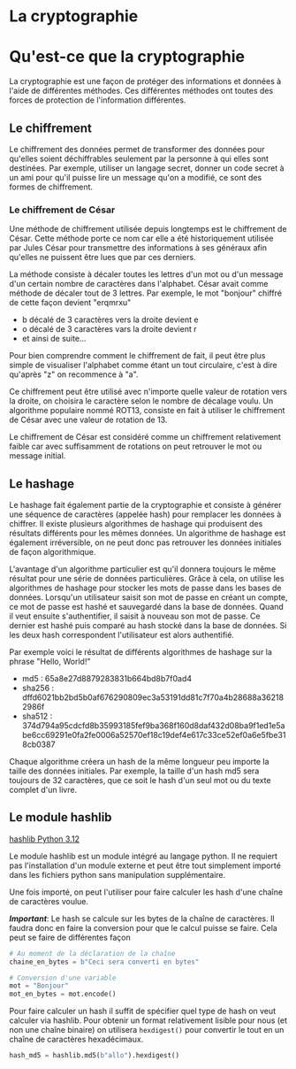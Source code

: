 # La cryptographie

# Qu'est-ce que la cryptographie

La cryptographie est une façon de protéger des informations et données à l'aide de différentes
méthodes. Ces différentes méthodes ont toutes des forces de protection de l'information différentes.

## Le chiffrement

Le chiffrement des données permet de transformer des données pour qu'elles soient déchiffrables 
seulement par la personne à qui elles sont destinées. Par exemple, utiliser un langage secret, donner un code secret
à un ami pour qu'il puisse lire un message qu'on a modifié, ce sont des formes de chiffrement.

### Le chiffrement de César

Une méthode de chiffrement utilisée depuis longtemps est le chiffrement de César. Cette méthode porte ce nom car elle a
été historiquement utilisée par Jules César pour transmettre des informations à ses généraux 
afin qu'elles ne puissent être lues que par ces derniers.

La méthode consiste à décaler toutes les lettres d'un mot ou d'un message d'un certain nombre de caractères dans l'alphabet.
César avait comme méthode de décaler tout de 3 lettres. Par exemple, le mot "bonjour" chiffré de cette façon devient "erqmrxu"

- b décalé de 3 caractères vers la droite devient e
- o décalé de 3 caractères vars la droite devient r
- et ainsi de suite...

Pour bien comprendre comment le chiffrement de fait, il peut être plus simple de visualiser l'alphabet comme étant un tout circulaire,
c'est à dire qu'après "z" on recommence à "a".

Ce chiffrement peut être utilisé avec n'importe quelle valeur de rotation vers la droite, on choisira le caractère selon le nombre de
décalage voulu. Un algorithme populaire nommé ROT13, consiste en fait à utiliser le chiffrement de César avec une valeur de rotation de 13. 

Le chiffrement de César est considéré comme un chiffrement relativement faible car avec suffisamment de rotations on peut retrouver
le mot ou message initial. 


## Le hashage

Le hashage fait également partie de la cryptographie et consiste à générer une séquence de caractères (appelée hash)
pour remplacer les données à chiffrer. Il existe plusieurs algorithmes de hashage qui produisent des résultats différents 
pour les mêmes données. Un algorithme de hashage est également irréversible, on ne peut donc pas retrouver les données initiales
de façon algorithmique.

L'avantage d'un algorithme particulier est qu'il donnera toujours le même résultat pour une série de données particulières.
Grâce à cela, on utilise les algorithmes de hashage pour stocker les mots de passe dans les bases de données. Lorsqu'un utilisateur
saisit son mot de passe en créant un compte, ce mot de passe est hashé et sauvegardé dans la base de données. Quand il veut 
ensuite s'authentifier, il saisit à nouveau son mot de passe. Ce dernier est hashé puis comparé au hash stocké dans la base de données.
Si les deux hash correspondent l'utilisateur est alors authentifié.

Par exemple voici le résultat de différents algorithmes de hashage sur la phrase "Hello, World!"
- md5 : 65a8e27d8879283831b664bd8b7f0ad4
- sha256 : dffd6021bb2bd5b0af676290809ec3a53191dd81c7f70a4b28688a362182986f
- sha512 : 374d794a95cdcfd8b35993185fef9ba368f160d8daf432d08ba9f1ed1e5abe6cc69291e0fa2fe0006a52570ef18c19def4e617c33ce52ef0a6e5fbe318cb0387

Chaque algorithme créera un hash de la même longueur peu importe la taille des données initiales. 
Par exemple, la taille d'un hash md5 sera toujours de 32 caractères, que ce soit le hash d'un seul mot ou du texte complet d'un livre.

## Le module hashlib

[hashlib Python 3.12](https://docs.python.org/3/library/hashlib.html#usage)

Le module hashlib est un module intégré au langage python. Il ne requiert pas l'installation d'un module externe et peut être
tout simplement importé dans les fichiers python sans manipulation supplémentaire.

Une fois importé, on peut l'utiliser pour faire calculer les hash d'une chaîne de caractères voulue.

***Important***: Le hash se calcule sur les bytes de la chaîne de caractères. Il faudra donc en faire la conversion pour que le
calcul puisse se faire. Cela peut se faire de différentes façon

```python
# Au moment de la déclaration de la chaîne
chaine_en_bytes = b"Ceci sera converti en bytes"

# Conversion d'une variable
mot = "Bonjour"
mot_en_bytes = mot.encode()
```

Pour faire calculer un hash il suffit de spécifier quel type de hash on veut calculer via hashlib. Pour obtenir un format
relativement lisible pour nous (et non une chaîne binaire) on utilisera ```hexdigest()``` pour convertir le tout en un chaîne 
de caractères hexadécimaux.

```python
hash_md5 = hashlib.md5(b"allo").hexdigest()
```
